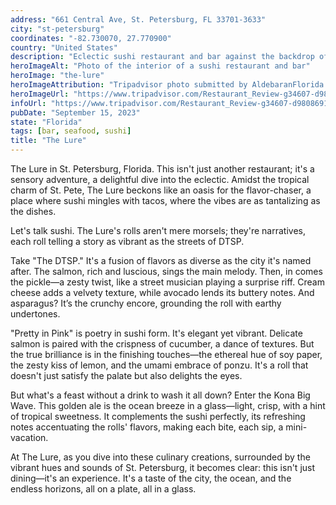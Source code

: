 ```yaml
---
address: "661 Central Ave, St. Petersburg, FL 33701-3633"
city: "st-petersburg"
coordinates: "-82.730070, 27.770900"
country: "United States"
description: "Eclectic sushi restaurant and bar against the backdrop of the lively downtown area"
heroImageAlt: "Photo of the interior of a sushi restaurant and bar"
heroImage: "the-lure"
heroImageAttribution: "Tripadvisor photo submitted by AldebaranFlorida (Sep 2018)"
heroImageUrl: "https://www.tripadvisor.com/Restaurant_Review-g34607-d9808691-Reviews-The_Lure-St_Petersburg_Florida.html#photos;aggregationId=101&albumid=101&filter=7&ff=344908605"
infoUrl: "https://www.tripadvisor.com/Restaurant_Review-g34607-d9808691-Reviews-The_Lure-St_Petersburg_Florida.html"
pubDate: "September 15, 2023"
state: "Florida"
tags: [bar, seafood, sushi]
title: "The Lure"
---
```


The Lure in St. Petersburg, Florida. This isn't just another restaurant; it's a sensory adventure, a delightful dive into the eclectic. Amidst the tropical charm of St. Pete, The Lure beckons like an oasis for the flavor-chaser, a place where sushi mingles with tacos, where the vibes are as tantalizing as the dishes.

Let's talk sushi. The Lure's rolls aren't mere morsels; they're narratives, each roll telling a story as vibrant as the streets of DTSP.

Take "The DTSP." It's a fusion of flavors as diverse as the city it's named after. The salmon, rich and luscious, sings the main melody. Then, in comes the pickle—a zesty twist, like a street musician playing a surprise riff. Cream cheese adds a velvety texture, while avocado lends its buttery notes. And asparagus? It’s the crunchy encore, grounding the roll with earthy undertones.

"Pretty in Pink" is poetry in sushi form. It's elegant yet vibrant. Delicate salmon is paired with the crispness of cucumber, a dance of textures. But the true brilliance is in the finishing touches—the ethereal hue of soy paper, the zesty kiss of lemon, and the umami embrace of ponzu. It's a roll that doesn't just satisfy the palate but also delights the eyes.

But what's a feast without a drink to wash it all down? Enter the Kona Big Wave. This golden ale is the ocean breeze in a glass—light, crisp, with a hint of tropical sweetness. It complements the sushi perfectly, its refreshing notes accentuating the rolls' flavors, making each bite, each sip, a mini-vacation.

At The Lure, as you dive into these culinary creations, surrounded by the vibrant hues and sounds of St. Petersburg, it becomes clear: this isn't just dining—it's an experience. It's a taste of the city, the ocean, and the endless horizons, all on a plate, all in a glass.

